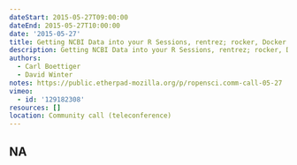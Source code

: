 ```yaml
---
dateStart: 2015-05-27T09:00:00
dateEnd: 2015-05-27T10:00:00
date: '2015-05-27'
title: Getting NCBI Data into your R Sessions, rentrez; rocker, Docker for R
description: Getting NCBI Data into your R Sessions, rentrez; rocker, Docker for R
authors:
  - Carl Boettiger
  - David Winter
notes: https://public.etherpad-mozilla.org/p/ropensci.comm-call-05-27
vimeo:
  - id: '129182308'
resources: []
location: Community call (teleconference)
---
```

NA
---
